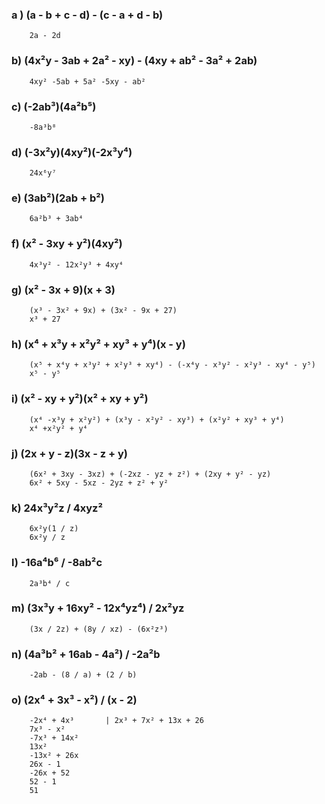 ### a ) (a - b + c - d) - (c - a + d - b)

        2a - 2d

### b) (4x²y - 3ab + 2a² - xy) - (4xy + ab² - 3a² + 2ab)

        4xy² -5ab + 5a² -5xy - ab²

### c) (-2ab³)(4a²b⁵)

        -8a³b⁸

### d) (-3x²y)(4xy²)(-2x³y⁴)

        24x⁶y⁷

### e) (3ab²)(2ab + b²)

        6a²b³ + 3ab⁴

### f) (x² - 3xy + y²)(4xy²)

        4x³y² - 12x²y³ + 4xy⁴

### g) (x² - 3x + 9)(x + 3)

        (x³ - 3x² + 9x) + (3x² - 9x + 27)
        x³ + 27

### h) (x⁴ + x³y + x²y² + xy³ + y⁴)(x - y)

        (x⁵ + x⁴y + x³y² + x²y³ + xy⁴) - (-x⁴y - x³y² - x²y³ - xy⁴ - y⁵)
        x⁵ - y⁵

### i) (x² - xy + y²)(x² + xy + y²)

        (x⁴ -x³y + x²y²) + (x³y - x²y² - xy³) + (x²y² + xy³ + y⁴)
        x⁴ +x²y² + y⁴

### j) (2x + y - z)(3x - z + y)

        (6x² + 3xy - 3xz) + (-2xz - yz + z²) + (2xy + y² - yz)
        6x² + 5xy - 5xz - 2yz + z² + y²

### k) 24x³y²z / 4xyz²

        6x²y(1 / z)
        6x²y / z

### l) -16a⁴b⁶ / -8ab²c

        2a³b⁴ / c

### m) (3x³y + 16xy² - 12x⁴yz⁴) / 2x²yz

        (3x / 2z) + (8y / xz) - (6x²z³)

### n) (4a³b² + 16ab - 4a²) / -2a²b

        -2ab - (8 / a) + (2 / b)

### o) (2x⁴ + 3x³ - x²) / (x - 2)

        -2x⁴ + 4x³       | 2x³ + 7x² + 13x + 26
        7x³ - x²
        -7x³ + 14x²
        13x²
        -13x² + 26x
        26x - 1
        -26x + 52
        52 - 1
        51
